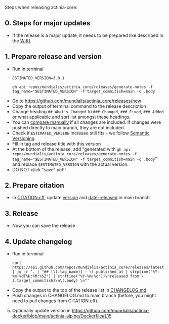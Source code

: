 Steps when releasing actinia-core:

## 0. Steps for major updates
* If the release is a major update, it needs to be prepared like described in the [WIKI](https://github.com/mundialis/actinia_core/wiki/Versioning).

## 1. Prepare release and version
* Run in terminal
    ```
    ESTIMATED_VERSION=3.0.1

    gh api repos/mundialis/actinia_core/releases/generate-notes -f tag_name="$ESTIMATED_VERSION" -f target_commitish=main -q .body
    ```
* Go to https://github.com/mundialis/actinia_core/releases/new
* Copy the output of terminal command to the release description
* Change heading `## What's Changed` to `### Changed`, `### Fixed`, `### Added` or what applicable and sort list amongst these headings.
* You can [compare manually](https://github.com/mundialis/actinia_core/compare/3.0.0...3.0.1) if all changes are included. If changes were pushed directly to main branch, they are not included.
* Check if `ESTIMATED_VERSION` increase still fits - we follow [Semantic Versioning](https://semver.org/spec/v2.0.0.html)
* Fill in tag and release title with this version
* At the bottom of the release, add
  "generated with `gh api repos/mundialis/actinia_core/releases/generate-notes -f tag_name="$ESTIMATED_VERSION" -f target_commitish=main -q .body`" and replace `$ESTIMATED_VERSION` with the actual version.
* DO NOT click "save" yet!!

## 2. Prepare citation
* In [CITATION.cff](https://github.com/mundialis/actinia_core/blob/main/CITATION.cff), update [version](https://github.com/mundialis/actinia_core/blob/main/CITATION.cff#L8) and [date-released](https://github.com/mundialis/actinia_core/blob/main/CITATION.cff#L10) in main branch

## 3. Release
* Now you can save the release

## 4. Update changelog
* Run in terminal
    ```
    curl https://api.github.com/repos/mundialis/actinia_core/releases/latest | jq -r '. | "## [\(.tag_name)] - \(.published_at | strptime("%Y-%m-%dT%H:%M:%SZ") | strftime("%Y-%m-%d"))\nreleased from \(.target_commitish)\n\(.body) \n"'
    ```
* Copy the output to the top of the release list in [CHANGELOG.md](https://github.com/mundialis/actinia_core/blob/main/CHANGELOG.md)
* Push changes in CHANGELOG.md to main branch (before, you might need to pull changes from CITATION.cff).

5. Optionally update version in https://github.com/mundialis/actinia-docker/blob/main/actinia-alpine/Dockerfile#L15
